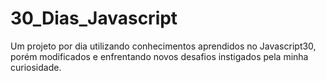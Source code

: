 # 30_Dias_Javascript
Um projeto por dia utilizando conhecimentos aprendidos no Javascript30, porém modificados e enfrentando novos desafios instigados pela minha curiosidade.
